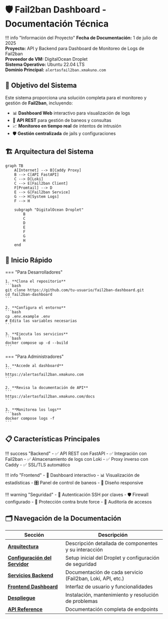 # 🛡️ Fail2ban Dashboard - Documentación Técnica

!!! info "Información del Proyecto"
    **Fecha de Documentación:** 1 de julio de 2025  
    **Proyecto:** API y Backend para Dashboard de Monitoreo de Logs de Fail2ban  
    **Proveedor de VM:** DigitalOcean Droplet  
    **Sistema Operativo:** Ubuntu 22.04 LTS  
    **Dominio Principal:** `alertasfail2ban.xmakuno.com`

## 🎯 Objetivo del Sistema

Este sistema proporciona una solución completa para el monitoreo y gestión de **Fail2ban**, incluyendo:

- 📊 **Dashboard Web** interactivo para visualización de logs
- 🔧 **API REST** para gestión de baneos y consultas
- 📈 **Monitoreo en tiempo real** de intentos de intrusión
- 🛡️ **Gestión centralizada** de jails y configuraciones

## 🏗️ Arquitectura del Sistema

```mermaid
graph TB
    A[Internet] --> B[Caddy Proxy]
    B --> C[API FastAPI]
    C --> D[Loki]
    C --> E[Fail2ban Client]
    F[Promtail] --> D
    E --> G[Fail2ban Service]
    G --> H[System Logs]
    F --> H
    
    subgraph "DigitalOcean Droplet"
        B
        C
        D
        E
        F
        G
        H
    end
```

## 🚀 Inicio Rápido

=== "Para Desarrolladores"

    1. **Clona el repositorio**
    ```bash
    git clone https://github.com/tu-usuario/fail2ban-dashboard.git
    cd fail2ban-dashboard
    ```

    2. **Configura el entorno**
    ```bash
    cp .env.example .env
    # Edita las variables necesarias
    ```

    3. **Ejecuta los servicios**
    ```bash
    docker compose up -d --build
    ```

=== "Para Administradores"

    1. **Accede al dashboard**
    ```
    https://alertasfail2ban.xmakuno.com
    ```

    2. **Revisa la documentación de API**
    ```
    https://alertasfail2ban.xmakuno.com/docs
    ```

    3. **Monitorea los logs**
    ```bash
    docker compose logs -f
    ```

## 📋 Características Principales

!!! success "Backend"
    - ✅ API REST con FastAPI
    - ✅ Integración con Fail2ban
    - ✅ Almacenamiento de logs con Loki
    - ✅ Proxy inverso con Caddy
    - ✅ SSL/TLS automático

!!! info "Frontend"
    - 🔄 Dashboard interactivo
    - 📊 Visualización de estadísticas
    - 🎛️ Panel de control de baneos
    - 📱 Diseño responsive

!!! warning "Seguridad"
    - 🔐 Autenticación SSH por claves
    - 🛡️ Firewall configurado
    - 🚫 Protección contra brute force
    - 📝 Auditoría de accesos

## 🗂️ Navegación de la Documentación

| Sección | Descripción |
|---------|-------------|
| [**Arquitectura**](arquitectura/overview.md) | Descripción detallada de componentes y su interacción |
| [**Configuración del Servidor**](servidor/droplet-setup.md) | Setup inicial del Droplet y configuración de seguridad |
| [**Servicios Backend**](servicios/fail2ban.md) | Documentación de cada servicio (Fail2ban, Loki, API, etc.) |
| [**Frontend Dashboard**](frontend/overview.md) | Interfaz de usuario y funcionalidades |
| [**Despliegue**](deployment/installation.md) | Instalación, mantenimiento y resolución de problemas |
| [**API Reference**](api/reference.md) | Documentación completa de endpoints |
